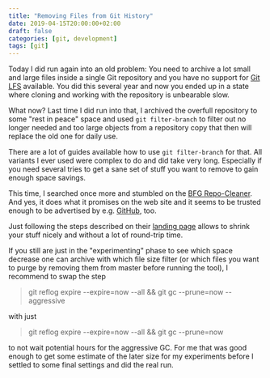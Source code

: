 ```yaml
---
title: "Removing Files from Git History"
date: 2019-04-15T20:00:00+02:00
draft: false
categories: [git, development]
tags: [git]
---
```


Today I did run again into an old problem:
You need to archive a lot small and large files inside a single Git repository and you have no support for [Git LFS](https://git-lfs.github.com/) available.
You did this several year and now you ended up in a state where cloning and working with the repository is unbearable slow.

What now? Last time I did run into that, I archived the overfull repository to some "rest in peace" space and used `git filter-branch` to filter out no longer needed and too large objects from a repository copy that then will replace the old one for daily use.

There are a lot of guides available how to use `git filter-branch` for that.
All variants I ever used were complex to do and did take very long.
Especially if you need several tries to get a sane set of stuff you want to remove to gain enough space savings.

This time, I searched once more and stumbled on the [BFG Repo-Cleaner](https://rtyley.github.io/bfg-repo-cleaner/).
And yes, it does what it promises on the web site and it seems to be trusted enough to be advertised by e.g. [GitHub](https://help.github.com/en/articles/removing-sensitive-data-from-a-repository), too.

Just following the steps described on their [landing page](https://rtyley.github.io/bfg-repo-cleaner/) allows to shrink your stuff nicely and without a lot of round-trip time.

If you still are just in the "experimenting" phase to see which space decrease one can archive with which file size filter (or which files you want to purge by removing them from master before running the tool), I recommend to swap the step

> git reflog expire --expire=now --all && git gc --prune=now --aggressive

with just

> git reflog expire --expire=now --all && git gc --prune=now

to not wait potential hours for the aggressive GC.
For me that was good enough to get some estimate of the later size for my experiments before I settled to some final settings and did the real run.
